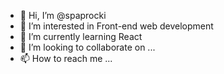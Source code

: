 - 👋 Hi, I’m @spaprocki
- 👀 I’m interested in Front-end web development
- 🌱 I’m currently learning React
- 💞️ I’m looking to collaborate on ...
- 📫 How to reach me ...

<!---
spaprocki/spaprocki is a ✨ special ✨ repository because its `README.md` (this file) appears on your GitHub profile.
You can click the Preview link to take a look at your changes.
--->

